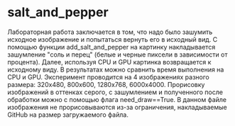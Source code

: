 # salt_and_pepper

Лабораторная работа заключается в том, что надо было зашумить исходное изображение и попытаться вернуть его в исходный вид. С помощью функции add_salt_and_pepper на картинку накладывается зашумление "соль и перец" (белые и черные пиксели в зависимости от процента). Далее, используя CPU и GPU картинка возвращается к исходному виду. В результатах можно сравнить время выполнения на CPU и GPU. Эксперимент проводится на 4 изображениях разного размера: 320х480, 800х600, 1280х768, 6000х4000. Прорисовку изображений в оттенках серого, с зашумлением и полученного после обработки можно с помощью флага need_draw==True. В данном файле изображения не прорисовываются из-за ограничения, накладываемые GitHub на размер загружаемого файла.

